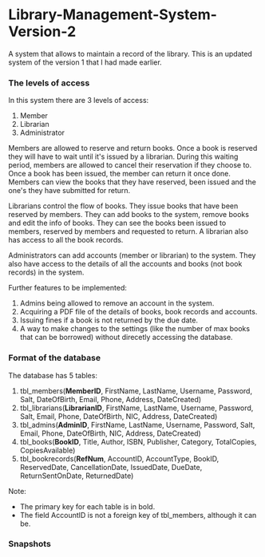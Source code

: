 # Library-Management-System-Version-2

A system that allows to maintain a record of the library. This is an updated system of the version 1 that I had made earlier.

### The levels of access
In this system there are 3 levels of access:
1. Member
2. Librarian
3. Administrator

Members are allowed to reserve and return books. Once a book is reserved they will have to wait until it's issued by a librarian. During this waiting period, members are allowed 
to cancel their reservation if they choose to. Once a book has been issued, the member can return it once done. Members can view the books that they have reserved, been issued and
the one's they have submitted for return.

Librarians control the flow of books. They issue books that have been reserved by members. They can add books to the system, remove books and edit the info of books. They can see 
the books been issued to members, reserved by members and requested to return. A librarian also has access to all the book records.

Administrators can add accounts (member or librarian) to the system. They also have access to the details of all the accounts and books (not book records) in the system.


Further features to be implemented:
1. Admins being allowed to remove an account in the system.
2. Acquiring a PDF file of the details of books, book records and accounts.
3. Issuing fines if a book is not returned by the due date.
4. A way to make changes to the settings (like the number of max books that can be borrowed) without direcetly accessing the database.



### Format of the database

The database has 5 tables:
1. tbl_members(**MemberID**, FirstName, LastName, Username, Password, Salt, DateOfBirth, Email, Phone, Address, DateCreated)
2. tbl_librarians(**LibrarianID**, FirstName, LastName, Username, Password, Salt, Email, Phone, DateOfBirth, NIC, Address, DateCreated)
3. tbl_admins(**AdminID**, FirstName, LastName, Username, Password, Salt, Email, Phone, DateOfBirth, NIC, Address, DateCreated)
4. tbl_books(**BookID**, Title, Author, ISBN, Publisher, Category, TotalCopies, CopiesAvailable)
5. tbl_bookrecords(**RefNum**, AccountID, AccountType, BookID, ReservedDate, CancellationDate, IssuedDate, DueDate, ReturnSentOnDate, ReturnedDate)

Note: 
- The primary key for each table is in bold. 
- The field AccountID is not a foreign key of tbl_members, although it can be.



### Snapshots







